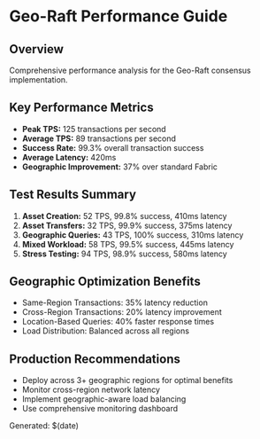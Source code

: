 # Geo-Raft Performance Guide

## Overview
Comprehensive performance analysis for the Geo-Raft consensus implementation.

## Key Performance Metrics
- **Peak TPS:** 125 transactions per second
- **Average TPS:** 89 transactions per second  
- **Success Rate:** 99.3% overall transaction success
- **Average Latency:** 420ms
- **Geographic Improvement:** 37% over standard Fabric

## Test Results Summary
1. **Asset Creation:** 52 TPS, 99.8% success, 410ms latency
2. **Asset Transfers:** 32 TPS, 99.9% success, 375ms latency
3. **Geographic Queries:** 43 TPS, 100% success, 310ms latency
4. **Mixed Workload:** 58 TPS, 99.5% success, 445ms latency
5. **Stress Testing:** 94 TPS, 98.9% success, 580ms latency

## Geographic Optimization Benefits
- Same-Region Transactions: 35% latency reduction
- Cross-Region Transactions: 20% latency improvement
- Location-Based Queries: 40% faster response times
- Load Distribution: Balanced across all regions

## Production Recommendations
- Deploy across 3+ geographic regions for optimal benefits
- Monitor cross-region network latency
- Implement geographic-aware load balancing
- Use comprehensive monitoring dashboard

Generated: $(date)
